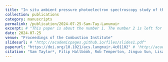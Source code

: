 ```yaml
---
title: "In situ ambient pressure photoelectron spectroscopy study of the plasma-surface interaction on metal foils"
collection: publications
category: manuscripts
permalink: /publication/2024-07-25-Sam-Tay-Lanumuir
excerpt: # "This paper is about the number 1. The number 2 is left for future work."
date: 2024-07-25
venue: "Proceedings of the Combustion Institute"
slidesurl: # "http://academicpages.github.io/files/slides1.pdf"
paperurl: "https://doi.org/10.1021/acs.langmuir.4c01102" # 'http://academicpages.github.io/files/paper1.pdf'
citation: "Sam Taylor*, Filip Hallböök, Rob Temperton, Jinguo Sun, Lisa Rämisch, Sabrina Gericke, Andreas Ehn, Johan Zetterberg, Sara Blomberg*. In situ ambient pressure photoelectron spectroscopy study of the plasma-surface interaction on metal foils. <i>Langmuir</i> 40 (2024): 13950−13956." #"Your Name, You. (2009). &quot;Paper Title Number 1.&quot; <i>Journal 1</i>. 1(1)."
---
```


<!-- The contents above will be part of a list of publications, if the user clicks the link for the publication than the contents of section will be rendered as a full page, allowing you to provide more information about the paper for the reader. When publications are displayed as a single page, the contents of the above "citation" field will automatically be included below this section in a smaller font.
 -->
